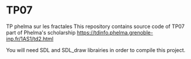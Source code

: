 # TP07
TP phelma sur les fractales
This repository contains source code of TP07 part of Phelma's scholarship
https://tdinfo.phelma.grenoble-inp.fr/1AS1/td2.html


You will need SDL and SDL_draw librairies in order to compile this project.
